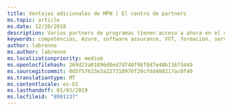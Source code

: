 ```yaml
---
title: Ventajas adicionales de MPN | El centro de partners
ms.topic: article
ms.date: 12/20/2018
description: Varios partners de programas tienen acceso a ahora en el centro de partners
keywords: competencias, Azure, software assurance, VVT, formación, servicios de planificación
author: labrenne
ms.author: labrenne
ms.localizationpriority: medium
ms.openlocfilehash: 269d23a01096d0ed7d748f98f0d7e48b11673449
ms.sourcegitcommit: 0d5f57633e3a227318976f29cfdd488217ac0f40
ms.translationtype: MT
ms.contentlocale: es-ES
ms.lasthandoff: 01/03/2019
ms.locfileid: "8991137"
---
```

